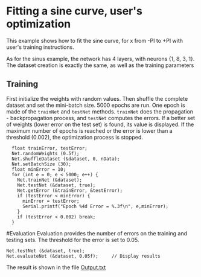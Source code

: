 # Fitting a sine curve, user's optimization
This example shows how to fit the sine curve, for x from -PI to +PI with user's training instructions.

As for the sinus example, the network has 4 layers, with neurons {1, 8, 3, 1}. The dataset creation is exactly the same, as well as the training parameters

## Training 
First initialize the weights with random values. Then shuffle the complete dataset and set the mini-batch size. 5000 epochs are run. One epoch is made of the `trainNet` and `testNet` methods. `trainNet` does the propagation - backpropagation process, and `testNet` computes the errors. If a better set of weights (lower error on the test set) is found, its value is displayed. If the maximum number of epochs is reached or the error is lower than a threshold (0.002), the optimization process is stopped.
```
  float trainError, testError;
  Net.randomWeights (0.5f);
  Net.shuffleDataset (&dataset, 0, nData);
  Net.setBatchSize (30);
  float minError = 10;
  for (int e = 0; e < 5000; e++) {
    Net.trainNet (&dataset);
    Net.testNet (&dataset, true);
    Net.getError (&trainError, &testError);
    if (testError < minError) {
      minError = testError;
      Serial.printf("Epoch %4d Error = %.3f\n", e,minError);
    }
    if (testError < 0.002) break;
  }
```

#Evaluation
Evaluation provides the number of errors on the training and testing sets. The threshold for the error is set to 0.05.
```
Net.testNet (&dataset, true);
Net.evaluateNet (&dataset, 0.05f);     // Display results
```
The result is shown in the file [Output.txt](https://github.com/lesept777/MLP-for-ESP32/blob/master/examples/MLP_Sinus2/Output.txt)
